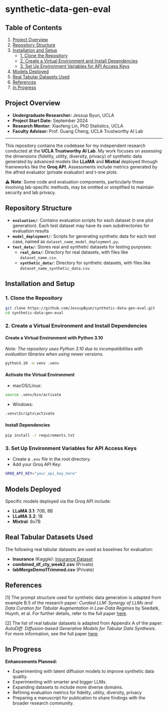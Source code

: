 # synthetic-data-gen-eval

## Table of Contents
1. [Project Overview](#project-overview)
2. [Repository Structure](#repository-structure)
3. [Installation and Setup](#installation-and-setup)
   - [1. Clone the Repository](#1-clone-the-repository)
   - [2. Create a Virtual Environment and Install Dependencies](#2-create-a-virtual-environment-and-install-dependencies)
   - [3. Set Up Environment Variables for API Access Keys](#3-set-up-environment-variables-for-api-access-keys)
4. [Models Deployed](#models-deployed)
5. [Real Tabular Datasets Used](#real-tabular-datasets-used)
6. [References](#references)
7. [In Progress](#in-progress)

## Project Overview

- **Undergraduate Researcher:** Jessup Byun, UCLA  
- **Project Start Date:** September 2024  
- **Research Mentor:** Xiaofeng Lin, PhD Statistics, UCLA  
- **Faculty Advisor:** Prof. Guang Cheng, UCLA Trustworthy AI Lab  

---

This repository contains the codebase for my independent research conducted at the **UCLA Trustworthy AI Lab**. My work focuses on assessing the dimensions (fidelity, utility, diversity, privacy) of synthetic data generated by advanced models like **LLaMA** and **Mixtral** deployed through frameworks like the **Groq API**. Assessments include metrics generated by the alfred evaluator (private evaluator) and t-sne plots. 

⚠️ **Note**: Some code and evaluation components, particularly those involving lab-specific methods, may be omitted or simplified to maintain security and lab privacy.

## Repository Structure

- **`evaluation/`**: Contains evaluation scripts for each dataset (t-sne plot generation). Each test dataset may have its own subdirectories for evaluation results
- **`model_deployment/`**: Scripts for generating synthetic data for each test case, named as `dataset_name_model_deployment.py`.
- **`test_data/`**: Stores real and synthetic datasets for testing purposes:
  - **`real_data/`**: Directory for real datasets, with files like `dataset_name.csv`.
  - **`synthetic_data/`**: Directory for synthetic datasets, with files like `dataset_name_synthetic_data.csv`.

## Installation and Setup

### 1. Clone the Repository
```bash
git clone https://github.com/JessupByun/synthetic-data-gen-eval.git
cd synthetic-data-gen-eval
```

### 2. Create a Virtual Environment and Install Dependencies

#### Create a Virtual Environment with Python 3.10

*Note: The repository uses Python 3.10 due to incompatibilities with evaluation libraries when using newer versions.*

```bash
python3.10 -m venv .venv
```

#### Activate the Virtual Environment

- macOS/Linux:
```bash
source .venv/bin/activate
```
- Windows:
```bash
.venv\Scripts\activate
```

#### Install Dependencies
```bash
pip install -r requirements.txt
```

### 3. Set Up Environment Variables for API Access Keys

- Create a `.env` file in the root directory.
- Add your Groq API Key:
```bash
GROQ_API_KEY="your_api_key_here"
```

## Models Deployed

Specific models deployed via the Groq API include:
- **LLaMA 3.1**: 70B, 8B
- **LLaMA 3.2**: 1B
- **Mixtral**: 8x7B

## Real Tabular Datasets Used

The following real tabular datasets are used as baselines for evaluation:
- **Insurance** (Kaggle): [Insurance Dataset](https://www.kaggle.com/datasets/mirichoi0218/insurance)
- **combined_df_cty_week2.csv** (Private)
- **labMergeDemo1Trimmed.csv** (Private)

## References

[1] The prompt structure used for synthetic data generation is adapted from example B.5 of the research paper: *Curated LLM: Synergy of LLMs and Data Curation for Tabular Augmentation in Low-Data Regimes* by Seedatk, Huynh, et al. For further details, refer to the full paper [here](https://arxiv.org/pdf/2312.12112).

[2] The list of real tabular datasets is adapted from Appendix A of the paper: *AutoDiff: Diffusion-based Generative Models for Tabular Data Synthesis*. For more information, see the full paper [here](https://arxiv.org/pdf/2310.15479).

## In Progress

**Enhancements Planned:**
- Experimenting with latent diffusion models to improve synthetic data quality.
- Experimenting with smarter and bigger LLMs.
- Expanding datasets to include more diverse domains.
- Refining evaluation metrics for fidelity, utility, diversity, privacy
- Preparing a manuscript for publication to share findings with the broader research community.
